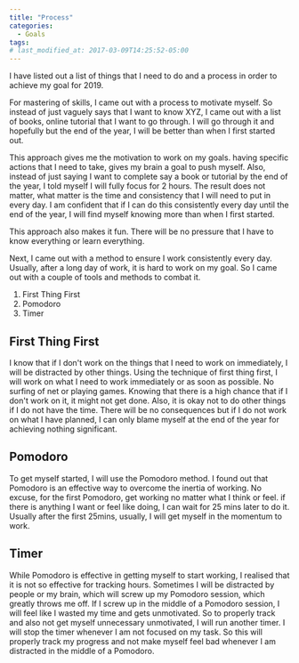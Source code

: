 ```yaml
---
title: "Process"
categories:
  - Goals
tags:
# last_modified_at: 2017-03-09T14:25:52-05:00
---
```

I have listed out a list of things that I need to do and a process in order to achieve my goal for 2019.

For mastering of skills, I came out with a process to motivate myself. So instead of just vaguely says that I want to know XYZ, I came out with a list of books, online tutorial that I want to go through. I will go through it and hopefully but the end of the year, I will be better than when I first started out.

This approach gives me the motivation to work on my goals. having specific actions that I need to take, gives my brain a goal to push myself.  Also, instead of just saying I want to complete say a book or tutorial by the end of the year, I told myself I will fully focus for 2 hours. The result does not matter, what matter is the time and consistency that I will need to put in every day. I am confident that if I can do this consistently every day until the end of the year, I will find myself knowing more than when I first started.

This approach also makes it fun. There will be no pressure that I have to know everything or learn everything.  

Next, I came out with a method to ensure I work consistently every day. Usually, after a long day of work, it is hard to work on my goal. So I came out with a couple of tools and methods to combat it. 

1. First Thing First 
2. Pomodoro
3. Timer

## First Thing First 
I know that if I don't work on the things that I need to work on immediately, I will be distracted by other things. Using the technique of first thing first, I will work on what I need to work immediately or as soon as possible. No surfing of net or playing games. Knowing that there is a high chance that if I don't work on it, it might not get done. Also, it is okay not to do other things if I do not have the time. There will be no consequences but if I do not work on what I have planned, I can only blame myself at the end of the year for achieving nothing significant. 

## Pomodoro
To get myself started, I will use the Pomodoro method.  I found out that Pomodoro is an effective way to overcome the inertia of working. No excuse, for the first Pomodoro, get working no matter what I think or feel. if there is anything I want or feel like doing, I can wait for 25 mins later to do it. Usually after the first 25mins, usually, I will get myself in the momentum to work. 

## Timer
While Pomodoro is effective in getting myself to start working, I realised that it is not so effective for tracking hours.  Sometimes I will be distracted by people or my brain, which will screw up my Pomodoro session, which greatly throws me off. If I screw up in the middle of a Pomodoro session, I will feel like I wasted my time and gets unmotivated. So to properly track and also not get myself unnecessary unmotivated, I will run another timer. I will stop the timer whenever I am not focused on my task. So this will properly track my progress and not make myself feel bad whenever I am distracted in the middle of a Pomodoro. 